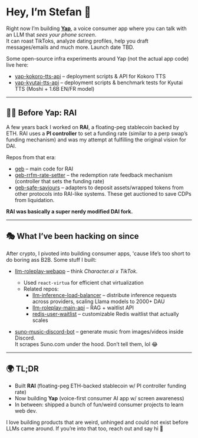 # Hey, I’m Stefan 👋

Right now I’m building **[Yap](https://yapwith.ai)**, a voice consumer app where you can talk with an LLM that *sees your phone screen*.  
It can roast TikToks, analyze dating profiles, help you draft messages/emails and much more. Launch date TBD.  

Some open-source infra experiments around Yap (not the actual app code) live here:  
- [yap-kokoro-tts-api](https://github.com/stefanionescu/yap-kokoro-tts-api) – deployment scripts & API for Kokoro TTS  
- [yap-kyutai-tts-api](https://github.com/stefanionescu/yap-kyutai-tts-api) – deployment scripts & benchmark tests for Kyutai TTS (Moshi + 1.6B EN/FR model)  

---

## 🧑‍🚀 Before Yap: RAI
A few years back I worked on **RAI**, a floating-peg stablecoin backed by ETH.
RAI uses a **PI controller** to set a funding rate (similar to a perp swap’s funding mechanism) and was my attempt at fulfilling the original vision for DAI.

Repos from that era:  
- [geb](https://github.com/stefanionescu/geb) – main code for RAI  
- [geb-rrfm-rate-setter](https://github.com/stefanionescu/geb-rrfm-rate-setter) – the redemption rate feedback mechanism (controller that sets the funding rate)  
- [geb-safe-saviours](https://github.com/stefanionescu/geb-safe-saviours) – adapters to deposit assets/wrapped tokens from other protocols into RAI-like systems. These get auctioned to save CDPs from liquidation.  

**RAI was basically a super nerdy modified DAI fork.**

---

## 🎭 What I’ve been hacking on since
After crypto, I pivoted into building consumer apps, 'cause life’s too short to do boring ass B2B. Some stuff I built:

- [llm-roleplay-webapp](https://github.com/stefanionescu/llm-roleplay-webapp) – think *Character.ai x TikTok*.  
  - Used `react-virtua` for efficient chat virtualization  
  - Related repos:  
    - [llm-inference-load-balancer](https://github.com/stefanionescu/llm-inference-load-balancer) – distribute inference requests across providers, scaling Llama models to 2000+ DAU  
    - [llm-roleplay-main-api](https://github.com/stefanionescu/llm-roleplay-main-api) – RAG + waitlist API  
    - [redis-user-waitlist](https://github.com/stefanionescu/redis-user-waitlist) – customizable Redis waitlist that actually scales  

- [suno-music-discord-bot](https://github.com/stefanionescu/suno-music-discord-bot) – generate music from images/videos inside Discord.  
  It scrapes Suno.com under the hood. Don’t tell them, lol 😂 

---

## 🌍 TL;DR
- Built **RAI** (floating-peg ETH-backed stablecoin w/ PI controller funding rate)  
- Now building **Yap** (voice-first consumer AI app w/ screen awareness)  
- In between: shipped a bunch of fun/weird consumer projects to learn web dev.

I love building products that are weird, unhinged and could not exist before LLMs came around.
If you’re into that too, reach out and say hi 🤝
